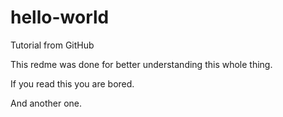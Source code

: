 # hello-world
Tutorial from GitHub

This redme was done for better understanding this whole thing.

If you read this you are bored.

And another one.
